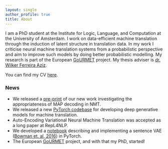 ```yaml
---
layout: single
author_profile: true
title: About
---
```


I am a PhD student at the Institute for Logic, Language, and Computation at the University of Amsterdam. I work on data-efficient machine translation through the induction of latent structure in translation data. In my work I criticise neural machine translation systems from a probabilistic perspective and aim to improve such models by doing better probabilistic modelling. My research is part of the European [GoURMET](http://gourmet-project.eu/) project. My thesis adviser is [dr. Wilker Ferreira Aziz](http://wilkeraziz.github.io/).

You can find my CV [here](/assets/files/CV.pdf).

### News
* We released a [pre-print](https://arxiv.org/abs/2005.10283) of our new work investigating the appropriateness of MAP decoding in NMT.
* We released a new [PyTorch codebase](https://github.com/Roxot/AEVNMT.pt) for developing deep generative models for machine translation.
* Auto-Encoding Variational Neural Machine Translation was accepted as a long paper at RepL4NLP.
* We developed a [notebook](https://github.com/probabll/dgm4nlp/blob/solutions/notebooks/sentencevae/SentVAE_Solutions.ipynb) describing and implementing a sentence VAE ([Bowman et. al, 2016](https://arxiv.org/abs/1511.06349)) in PyTorch.
* The European [GoURMET](http://gourmet-project.eu/) project, and with that my PhD, started!
